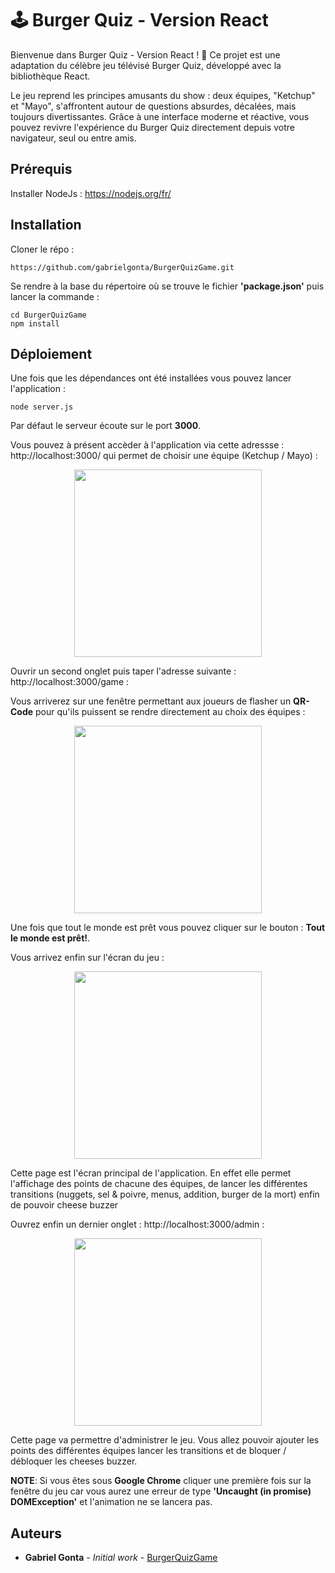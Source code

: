 # 🕹️ Burger Quiz - Version React

Bienvenue dans Burger Quiz - Version React ! 🎉
Ce projet est une adaptation du célèbre jeu télévisé Burger Quiz, développé avec la bibliothèque React.

Le jeu reprend les principes amusants du show : deux équipes, "Ketchup" et "Mayo", s'affrontent autour de questions absurdes, décalées, mais toujours divertissantes. Grâce à une interface moderne et réactive, vous pouvez revivre l'expérience du Burger Quiz directement depuis votre navigateur, seul ou entre amis.

## Prérequis
Installer NodeJs : https://nodejs.org/fr/

## Installation

Cloner le répo :

```
https://github.com/gabrielgonta/BurgerQuizGame.git
```

Se rendre à la base du répertoire où se trouve le fichier **'package.json'** puis lancer la commande :

```
cd BurgerQuizGame
npm install
```

## Déploiement

Une fois que les dépendances ont été installées vous pouvez lancer l'application :

```
node server.js
```

Par défaut le serveur écoute sur le port **3000**. 

Vous pouvez à présent accèder à l'application via cette adressse : http://localhost:3000/ qui permet de choisir une équipe (Ketchup / Mayo) :

<p align="center">
<img src="https://user-images.githubusercontent.com/25900708/52507764-ce9d3500-2bf2-11e9-91ba-4518018d0a5f.png" height="300"> 
</p>

Ouvrir un second onglet puis taper l'adresse suivante : http://localhost:3000/game :

Vous arriverez sur une fenêtre permettant aux joueurs de flasher un **QR-Code** pour qu'ils puissent se rendre directement au choix des équipes :

<p align="center">
<img src="https://user-images.githubusercontent.com/25900708/80916842-8fa95100-8d5b-11ea-8a51-c097a5bee720.PNG" height="300"> 
</p>

Une fois que tout le monde est prêt vous pouvez cliquer sur le bouton : **Tout le monde est prêt!**. 

Vous arrivez enfin sur l'écran du jeu :
<p align="center">
<img src="https://user-images.githubusercontent.com/25900708/52507593-461e9480-2bf2-11e9-9882-60ca26b7a568.png" height="300"> 
</p>

Cette page est l'écran principal de l'application. 
En effet elle permet l'affichage des points de chacune des équipes, de lancer les différentes transitions (nuggets, sel & poivre, menus, addition, burger de la mort) enfin de pouvoir cheese buzzer

Ouvrez enfin un dernier onglet : http://localhost:3000/admin :

<p align="center">
<img src="https://user-images.githubusercontent.com/25900708/52508059-977b5380-2bf3-11e9-8e7f-9c875a5a5718.png" height="300"> 
</p>

Cette page va permettre d'administrer le jeu. Vous allez pouvoir ajouter les points des différentes équipes lancer les transitions et de bloquer / débloquer les cheeses buzzer.

**NOTE**: Si vous êtes sous **Google Chrome** cliquer une première fois sur la fenêtre du jeu car vous aurez une erreur de type **'Uncaught (in promise) DOMException'** et l'animation ne se lancera pas.

## Auteurs

* **Gabriel Gonta** - *Initial work* - [BurgerQuizGame](https://github.com/gabrielgonta/BurgerQuizGame.git)





